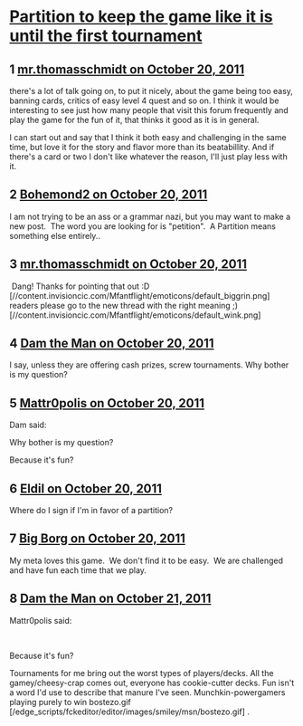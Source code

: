 # [Partition to keep the game like it is until the first tournament](https://community.fantasyflightgames.com/topic/55057-partition-to-keep-the-game-like-it-is-until-the-first-tournament/)

## 1 [mr.thomasschmidt on October 20, 2011](https://community.fantasyflightgames.com/topic/55057-partition-to-keep-the-game-like-it-is-until-the-first-tournament/?do=findComment&comment=544877)

there's a lot of talk going on, to put it nicely, about the game being too easy, banning cards, critics of easy level 4 quest and so on. I think it would be interesting to see just how many people that visit this forum frequently and play the game for the fun of it, that thinks it good as it is in general.

I can start out and say that I think it both easy and challenging in the same time, but love it for the story and flavor more than its beatabillity. And if there's a card or two I don't like whatever the reason, I'll just play less with it.

## 2 [Bohemond2 on October 20, 2011](https://community.fantasyflightgames.com/topic/55057-partition-to-keep-the-game-like-it-is-until-the-first-tournament/?do=findComment&comment=544879)

I am not trying to be an ass or a grammar nazi, but you may want to make a new post.  The word you are looking for is "petition".  A Partition means something else entirely.. 

## 3 [mr.thomasschmidt on October 20, 2011](https://community.fantasyflightgames.com/topic/55057-partition-to-keep-the-game-like-it-is-until-the-first-tournament/?do=findComment&comment=544945)

 Dang! Thanks for pointing that out :D [//content.invisioncic.com/Mfantflight/emoticons/default_biggrin.png] readers please go to the new thread with the right meaning ;) [//content.invisioncic.com/Mfantflight/emoticons/default_wink.png]

## 4 [Dam the Man on October 20, 2011](https://community.fantasyflightgames.com/topic/55057-partition-to-keep-the-game-like-it-is-until-the-first-tournament/?do=findComment&comment=544960)

I say, unless they are offering cash prizes, screw tournaments. Why bother is my question?

## 5 [Mattr0polis on October 20, 2011](https://community.fantasyflightgames.com/topic/55057-partition-to-keep-the-game-like-it-is-until-the-first-tournament/?do=findComment&comment=544987)

Dam said:

Why bother is my question?



Because it's fun?

## 6 [Eldil on October 20, 2011](https://community.fantasyflightgames.com/topic/55057-partition-to-keep-the-game-like-it-is-until-the-first-tournament/?do=findComment&comment=545031)

Where do I sign if I'm in favor of a partition?

## 7 [Big Borg on October 20, 2011](https://community.fantasyflightgames.com/topic/55057-partition-to-keep-the-game-like-it-is-until-the-first-tournament/?do=findComment&comment=545073)

My meta loves this game.  We don't find it to be easy.  We are challenged and have fun each time that we play.

## 8 [Dam the Man on October 21, 2011](https://community.fantasyflightgames.com/topic/55057-partition-to-keep-the-game-like-it-is-until-the-first-tournament/?do=findComment&comment=545211)

Mattr0polis said:

 

Because it's fun?



Tournaments for me bring out the worst types of players/decks. All the gamey/cheesy-crap comes out, everyone has cookie-cutter decks. Fun isn't a word I'd use to describe that manure I've seen. Munchkin-powergamers playing purely to win bostezo.gif [/edge_scripts/fckeditor/editor/images/smiley/msn/bostezo.gif] .

